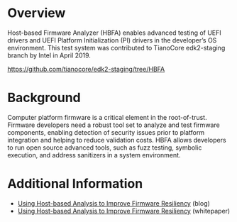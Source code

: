 # Overview

Host-based Firmware Analyzer (HBFA) enables advanced testing of UEFI drivers and UEFI Platform Initialization (PI) drivers in the developer’s OS environment. This test system was contributed to TianoCore edk2-staging branch by Intel in April 2019.

https://github.com/tianocore/edk2-staging/tree/HBFA 

# Background

Computer platform firmware is a critical element in the root-of-trust.  Firmware developers need a robust tool set to analyze and test firmware components, enabling detection of security issues prior to platform integration and helping to reduce validation costs.  HBFA allows developers to run open source advanced tools, such as fuzz testing, symbolic execution, and address sanitizers in a system environment.

# Additional Information

* [Using Host-based Analysis to Improve Firmware Resiliency](https://software.intel.com/en-us/blogs/2019/02/25/using-host-based-analysis-to-improve-firmware-resiliency) (blog)
* [Using Host-based Analysis to Improve Firmware Resiliency](https://software.intel.com/sites/default/files/managed/6a/4c/Intel_UsingHBFAtoImprovePlatformResiliency.pdf) (whitepaper)